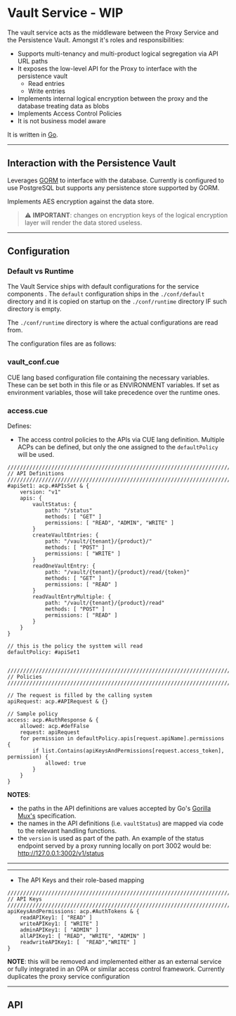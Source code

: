 # Vault Service - WIP

The vault service acts as the middleware between the Proxy Service and the Persistence Vault. Amongst it's roles and responsibilities:
- Supports multi-tenancy and multi-product logical segregation via API URL paths
- It exposes the low-level API for the Proxy to interface with the persistence vault
    - Read entries
    - Write entries
- Implements internal logical encryption between the proxy and the database treating data as blobs
- Implements Access Control Policies
- It is not business model aware

It is written in [Go](https://go.dev/).

---
## Interaction with the Persistence Vault

Leverages [GORM](https://gorm.io/) to interface with the database. Currently is configured to use PostgreSQL but supports any persistence store supported by GORM.

Implements AES encryption against the data store.

>  :warning: **IMPORTANT**: changes on encryption keys of the logical encryption layer will render the data stored useless.

---
## Configuration
### Default vs Runtime
The Vault Service ships with default configurations for the service components
.
The `default` configuration ships in the `./conf/default` directory and it is copied on startup on the `./conf/runtime` directory IF such directory is empty.

The `./conf/runtime` directory is where the actual configurations are read from.

The configuration files are as follows:

### vault_conf.cue
CUE lang based configuration file containing the necessary variables. These can be set both in this file or as ENVIRONMENT variables.
If set as environment variables, those will take precedence over the runtime ones.

### access.cue

Defines:
- The access control policies to the APIs via CUE lang definition. Multiple ACPs can be defined, but only the one assigned to the `defaultPolicy` will be used.
```
///////////////////////////////////////////////////////////////////////
// API Definitions
///////////////////////////////////////////////////////////////////////
#apiSet1: acp.#APIsSet & {
	version: "v1"
	apis: {
		vaultStatus: {
			path: "/status"
			methods: [ "GET" ]
			permissions: [ "READ", "ADMIN", "WRITE" ]
		}
		createVaultEntries: {
			path: "/vault/{tenant}/{product}/"
			methods: [ "POST" ]
			permissions: [ "WRITE" ]
		}
		readOneVaultEntry: {
			path: "/vault/{tenant}/{product}/read/{token}"
			methods: [ "GET" ]
			permissions: [ "READ" ]
		}
		readVaultEntryMultiple: {
			path: "/vault/{tenant}/{product}/read"
			methods: [ "POST" ]
			permissions: [ "READ" ]
		}
	}
}

// this is the policy the systtem will read
defaultPolicy: #apiSet1


///////////////////////////////////////////////////////////////////////
// Policies
///////////////////////////////////////////////////////////////////////

// The request is filled by the calling system
apiRequest: acp.#APIRequest & {}

// Sample policy
access: acp.#AuthResponse & {
	allowed: acp.#defFalse
	request: apiRequest
	for permission in defaultPolicy.apis[request.apiName].permissions {
		if list.Contains(apiKeysAndPermissions[request.access_token], permission) {
			allowed: true
		}
	}
}
```
**NOTES**: 

- the paths in the API definitions are values accepted by Go's [Gorilla Mux's](https://github.com/gorilla/mux) specification.
- the names in the API definitions (i.e. `vaultStatus`) are mapped via code to the relevant handling functions.
- the `version` is used as part of the path. An example of the status endpoint served by a proxy running locally on port 3002 would be:
    http://127.0.0.1:3002/v1/status
    
---
---
- The API Keys and their role-based mapping
```
///////////////////////////////////////////////////////////////////////
// API Keys
///////////////////////////////////////////////////////////////////////
apiKeysAndPermissions: acp.#AuthTokens & {
	readAPIKey1: [ "READ" ]
	writeAPIKey1: [ "WRITE" ]
	adminAPIKey1: [ "ADMIN" ]
	allAPIKey1: [ "READ", "WRITE", "ADMIN" ]
	readwriteAPIKey1: [  "READ","WRITE" ]
}
```
**NOTE**: this will be removed and implemented either as an external service or fully integrated in an OPA or similar access control framework. Currently duplicates the proxy service configuration

---
## API

